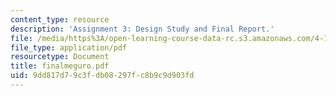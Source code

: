 ```yaml
---
content_type: resource
description: 'Assignment 3: Design Study and Final Report.'
file: /media/https%3A/open-learning-course-data-rc.s3.amazonaws.com/4-183-sustainable-design-and-technology-research-workshop-spring-2004/9dd817d79c3fdb08297fc8b9c9d903fd_finalmeguro.pdf
file_type: application/pdf
resourcetype: Document
title: finalmeguro.pdf
uid: 9dd817d7-9c3f-db08-297f-c8b9c9d903fd
---
```

